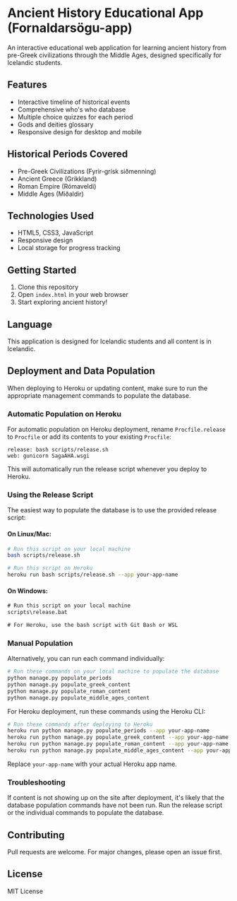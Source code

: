 # Ancient History Educational App (Fornaldarsögu-app)

An interactive educational web application for learning ancient history from pre-Greek civilizations through the Middle Ages, designed specifically for Icelandic students.

## Features
- Interactive timeline of historical events
- Comprehensive who's who database
- Multiple choice quizzes for each period
- Gods and deities glossary
- Responsive design for desktop and mobile

## Historical Periods Covered
- Pre-Greek Civilizations (Fyrir-grísk siðmenning)
- Ancient Greece (Grikkland)
- Roman Empire (Rómaveldi)
- Middle Ages (Miðaldir)

## Technologies Used
- HTML5, CSS3, JavaScript
- Responsive design
- Local storage for progress tracking

## Getting Started
1. Clone this repository
2. Open `index.html` in your web browser
3. Start exploring ancient history!

## Language
This application is designed for Icelandic students and all content is in Icelandic.

## Deployment and Data Population
When deploying to Heroku or updating content, make sure to run the appropriate management commands to populate the database.

### Automatic Population on Heroku
For automatic population on Heroku deployment, rename `Procfile.release` to `Procfile` or add its contents to your existing `Procfile`:

```
release: bash scripts/release.sh
web: gunicorn SagaAHA.wsgi
```

This will automatically run the release script whenever you deploy to Heroku.

### Using the Release Script
The easiest way to populate the database is to use the provided release script:

#### On Linux/Mac:
```bash
# Run this script on your local machine
bash scripts/release.sh

# Run this script on Heroku
heroku run bash scripts/release.sh --app your-app-name
```

#### On Windows:
```cmd
# Run this script on your local machine
scripts\release.bat

# For Heroku, use the bash script with Git Bash or WSL
```

### Manual Population
Alternatively, you can run each command individually:

```bash
# Run these commands on your local machine to populate the database
python manage.py populate_periods
python manage.py populate_greek_content
python manage.py populate_roman_content
python manage.py populate_middle_ages_content
```

For Heroku deployment, run these commands using the Heroku CLI:

```bash
# Run these commands after deploying to Heroku
heroku run python manage.py populate_periods --app your-app-name
heroku run python manage.py populate_greek_content --app your-app-name
heroku run python manage.py populate_roman_content --app your-app-name
heroku run python manage.py populate_middle_ages_content --app your-app-name
```

Replace `your-app-name` with your actual Heroku app name.

### Troubleshooting
If content is not showing up on the site after deployment, it's likely that the database population commands have not been run. Run the release script or the individual commands to populate the database.

## Contributing
Pull requests are welcome. For major changes, please open an issue first.

## License
MIT License
